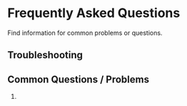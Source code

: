 # Frequently Asked Questions

Find information for common problems or questions.

## Troubleshooting

## Common Questions / Problems

1. 